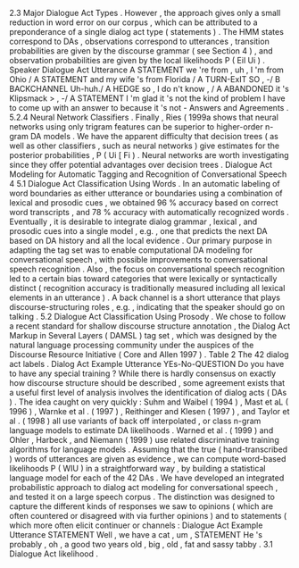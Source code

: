 2.3 Major Dialogue Act Types . 
However , the approach gives only a small reduction in word error on our corpus , which can be attributed to a preponderance of a single dialog act type ( statements ) . 
The HMM states correspond to DAs , observations correspond to utterances , transition probabilities are given by the discourse grammar ( see Section 4 ) , and observation probabilities are given by the local likelihoods P ( Eil Ui ) . 
Speaker Dialogue Act Utterance A STATEMENT we 're from , uh , I 'm from Ohio / A STATEMENT and my wife 's from Florida / A TURN-ExIT SO , -/ B BACKCHANNEL Uh-huh./ A HEDGE so , I do n't know , / A ABANDONED it 's Klipsmack > , -/ A STATEMENT I 'm glad it 's not the kind of problem I have to come up with an answer to because it 's not - Answers and Agreements . 
5.2.4 Neural Network Classifiers . 
Finally , Ries ( 1999a shows that neural networks using only trigram features can be superior to higher-order n-gram DA models . 
We have the apparent difficulty that decision trees ( as well as other classifiers , such as neural networks ) give estimates for the posterior probabilities , P ( Ui [ Fi ) . 
Neural networks are worth investigating since they offer potential advantages over decision trees . 
Dialogue Act Modeling for Automatic Tagging and Recognition of Conversational Speech
4 5.1 Dialogue Act Classification Using Words . 
In an automatic labeling of word boundaries as either utterance or boundaries using a combination of lexical and prosodic cues , we obtained 96 % accuracy based on correct word transcripts , and 78 % accuracy with automatically recognized words . 
Eventually , it is desirable to integrate dialog grammar , lexical , and prosodic cues into a single model , e.g. , one that predicts the next DA based on DA history and all the local evidence . 
Our primary purpose in adapting the tag set was to enable computational DA modeling for conversational speech , with possible improvements to conversational speech recognition . 
Also , the focus on conversational speech recognition led to a certain bias toward categories that were lexically or syntactically distinct ( recognition accuracy is traditionally measured including all lexical elements in an utterance ) . 
A back channel is a short utterance that plays discourse-structuring roles , e.g. , indicating that the speaker should go on talking . 
5.2 Dialogue Act Classification Using Prosody . 
We chose to follow a recent standard for shallow discourse structure annotation , the Dialog Act Markup in Several Layers ( DAMSL ) tag set , which was designed by the natural language processing community under the auspices of the Discourse Resource Initiative ( Core and Allen 1997 ) . 
Table 2 The 42 dialog act labels . 
Dialog Act Example Utterance YEs-No-QUESTION Do you have to have any special training ? 
While there is hardly consensus on exactly how discourse structure should be described , some agreement exists that a useful first level of analysis involves the identification of dialog acts ( DAs ) . 
The idea caught on very quickly : Suhm and Waibel ( 1994 ) , Mast et aL ( 1996 ) , Warnke et al . ( 1997 ) , Reithinger and Klesen ( 1997 ) , and Taylor et al . ( 1998 ) all use variants of back off interpolated , or class n-gram language models to estimate DA likelihoods . 
Warned et al . ( 1999 ) and Ohler , Harbeck , and Niemann ( 1999 ) use related discriminative training algorithms for language models . 
Assuming that the true ( hand-transcribed ) words of utterances are given as evidence , we can compute word-based likelihoods P ( WIU ) in a straightforward way , by building a statistical language model for each of the 42 DAs . 
We have developed an integrated probabilistic approach to dialog act modeling for conversational speech , and tested it on a large speech corpus . 
The distinction was designed to capture the different kinds of responses we saw to opinions ( which are often countered or disagreed with via further opinions ) and to statements ( which more often elicit continuer or channels : Dialogue Act Example Utterance STATEMENT Well , we have a cat , um , STATEMENT He 's probably , oh , a good two years old , big , old , fat and sassy tabby . 
3.1 Dialogue Act likelihood . 